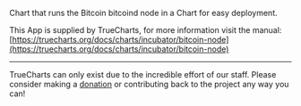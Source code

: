 Chart that runs the Bitcoin bitcoind node in a Chart for easy deployment.

This App is supplied by TrueCharts, for more information visit the manual: [https://truecharts.org/docs/charts/incubator/bitcoin-node](https://truecharts.org/docs/charts/incubator/bitcoin-node)

---

TrueCharts can only exist due to the incredible effort of our staff.
Please consider making a [donation](https://truecharts.org/docs/about/sponsor) or contributing back to the project any way you can!
